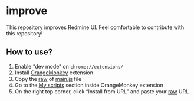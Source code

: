 # improve

This repository improves Redmine UI. Feel comfortable to contribute with this repository!

## How to use?

1. Enable “dev mode” on `chrome://extensions/`
2. Install [OrangeMonkey](https://chromewebstore.google.com/detail/orangemonkey/ekmeppjgajofkpiofbebgcbohbmfldaf) extension
3. Copy the [raw](https://raw.githubusercontent.com/prolud/improve-redmine-ui/refs/heads/main/main.js) of [main.js](https://github.com/prolud/improve-redmine-ui/blob/main/main.js) file
4. Go to the [My scripts](chrome-extension://ekmeppjgajofkpiofbebgcbohbmfldaf/options/index.html#/installed) section inside OrangeMonkey extension
5. On the right top corner, click “Install from URL” and paste your [raw](https://raw.githubusercontent.com/prolud/improve-redmine-ui/refs/heads/main/main.js) URL